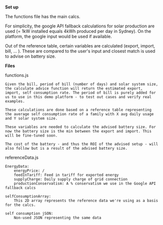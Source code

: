 **Set up**

The functions file has the main calcs.

For simplicity, the google API fallback calculations for solar production are used (= 1kW installed equals 4kWh produced per day in Sydney). On the platform, the google input would be used if available.

Out of the reference table, certain variables are calculated (export, import, bill, ... ). These are compared to the user's input and closest match is used to advise on battery size.

**Files**

functions.js

    Given the bill, period of bill (number of days) and solar system size, the calculate advice function will return the estimated export, import, self consumption rate. The period of bill is purely added for us to use in this demo platform - to test out cases and verify real examples.

    These calculations are done based on a reference table representing the average self consumption rate of a family with X avg daily usage and Y solar system size.

    These variables are needed to calculate the advised battery size. For now the battery size is the min between the export and import. This will be fine-tuned soon.

    The cost of the battery - and thus the ROI of the advised setup - will also follow but is a result of the advised battery size.

referenceData.js

    EnergyData:
        energyPrice: /
        feedInTariff: Feed in tariff for exported energy
        supplyCharge: Daily supply charge of grid connection
        productionConservatism: A % conservatism we use in the Google API fallback calcs

    selfConsumptionArray:
        This 2D array represents the reference data we're using as a basis for the calcs.

    self consumption jSON:
        Non-used JSON representing the same data
